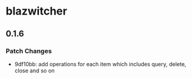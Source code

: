 # blazwitcher

## 0.1.6

### Patch Changes

- 9df10bb: add operations for each item which includes query, delete, close and so on
